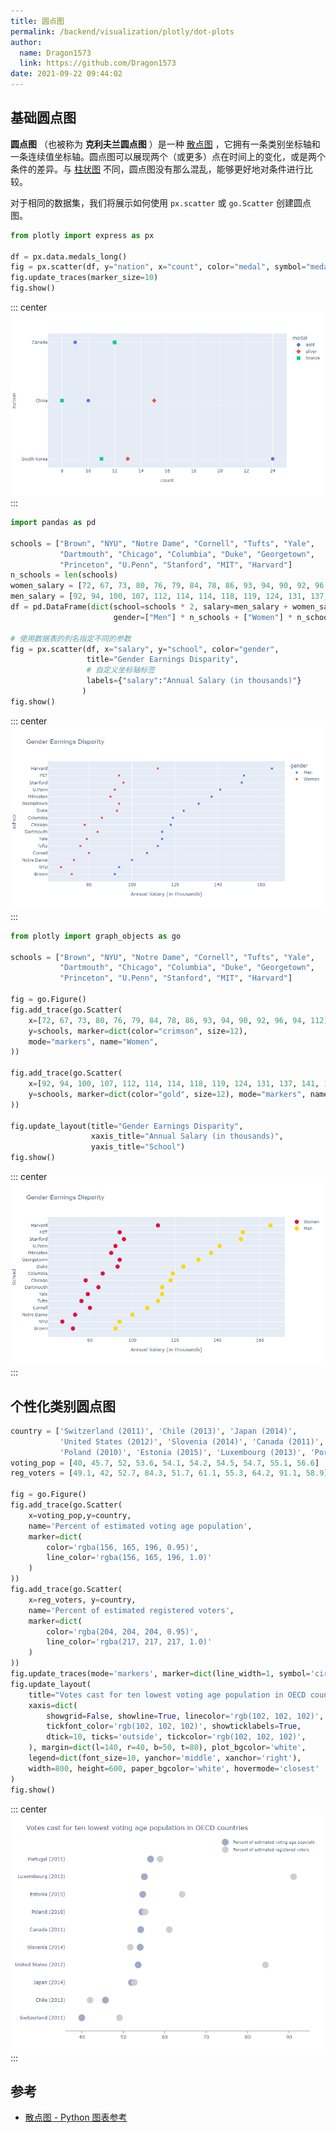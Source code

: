 ```yaml
---
title: 圆点图
permalink: /backend/visualization/plotly/dot-plots
author:
  name: Dragon1573
  link: https://github.com/Dragon1573
date: 2021-09-22 09:44:02
---
```


## 基础圆点图

**圆点图** （也被称为 **克利夫兰圆点图** ）是一种 [散点图](/line-and-scatter/) ，它拥有一条类别坐标轴和一条连续值坐标轴。圆点图可以展现两个（或更多）点在时间上的变化，或是两个条件的差异。与 [柱状图](/bar-charts/) 不同，圆点图没有那么混乱，能够更好地对条件进行比较。

对于相同的数据集，我们将展示如何使用 `px.scatter` 或 `go.Scatter` 创建圆点图。

```python
from plotly import express as px

df = px.data.medals_long()
fig = px.scatter(df, y="nation", x="count", color="medal", symbol="medal")
fig.update_traces(marker_size=10)
fig.show()
```

::: center
![Basic Dot Plot A](./assets/dot-plots/plot-01.png)
:::

```python
import pandas as pd

schools = ["Brown", "NYU", "Notre Dame", "Cornell", "Tufts", "Yale",
           "Dartmouth", "Chicago", "Columbia", "Duke", "Georgetown",
           "Princeton", "U.Penn", "Stanford", "MIT", "Harvard"]
n_schools = len(schools)
women_salary = [72, 67, 73, 80, 76, 79, 84, 78, 86, 93, 94, 90, 92, 96, 94, 112]
men_salary = [92, 94, 100, 107, 112, 114, 114, 118, 119, 124, 131, 137, 141, 151, 152, 165]
df = pd.DataFrame(dict(school=schools * 2, salary=men_salary + women_salary,
                       gender=["Men"] * n_schools + ["Women"] * n_schools))

# 使用数据表的列名指定不同的参数
fig = px.scatter(df, x="salary", y="school", color="gender",
                 title="Gender Earnings Disparity",
                 # 自定义坐标轴标签
                 labels={"salary":"Annual Salary (in thousands)"}
                )
fig.show()
```

::: center
![Basic Dot Plot B](./assets/dot-plots/plot-02.png)
:::

```python
from plotly import graph_objects as go

schools = ["Brown", "NYU", "Notre Dame", "Cornell", "Tufts", "Yale",
           "Dartmouth", "Chicago", "Columbia", "Duke", "Georgetown",
           "Princeton", "U.Penn", "Stanford", "MIT", "Harvard"]

fig = go.Figure()
fig.add_trace(go.Scatter(
    x=[72, 67, 73, 80, 76, 79, 84, 78, 86, 93, 94, 90, 92, 96, 94, 112],
    y=schools, marker=dict(color="crimson", size=12),
    mode="markers", name="Women",
))

fig.add_trace(go.Scatter(
    x=[92, 94, 100, 107, 112, 114, 114, 118, 119, 124, 131, 137, 141, 151, 152, 165],
    y=schools, marker=dict(color="gold", size=12), mode="markers", name="Men",
))

fig.update_layout(title="Gender Earnings Disparity",
                  xaxis_title="Annual Salary (in thousands)",
                  yaxis_title="School")
fig.show()
```

::: center
![Basic Dot Plot C](./assets/dot-plots/plot-03.png)
:::

## 个性化类别圆点图

```python
country = ['Switzerland (2011)', 'Chile (2013)', 'Japan (2014)',
           'United States (2012)', 'Slovenia (2014)', 'Canada (2011)',
           'Poland (2010)', 'Estonia (2015)', 'Luxembourg (2013)', 'Portugal (2011)']
voting_pop = [40, 45.7, 52, 53.6, 54.1, 54.2, 54.5, 54.7, 55.1, 56.6]
reg_voters = [49.1, 42, 52.7, 84.3, 51.7, 61.1, 55.3, 64.2, 91.1, 58.9]

fig = go.Figure()
fig.add_trace(go.Scatter(
    x=voting_pop,y=country,
    name='Percent of estimated voting age population',
    marker=dict(
        color='rgba(156, 165, 196, 0.95)',
        line_color='rgba(156, 165, 196, 1.0)'
    )
))
fig.add_trace(go.Scatter(
    x=reg_voters, y=country,
    name='Percent of estimated registered voters',
    marker=dict(
        color='rgba(204, 204, 204, 0.95)',
        line_color='rgba(217, 217, 217, 1.0)'
    )
))
fig.update_traces(mode='markers', marker=dict(line_width=1, symbol='circle', size=16))
fig.update_layout(
    title="Votes cast for ten lowest voting age population in OECD countries",
    xaxis=dict(
        showgrid=False, showline=True, linecolor='rgb(102, 102, 102)',
        tickfont_color='rgb(102, 102, 102)', showticklabels=True,
        dtick=10, ticks='outside', tickcolor='rgb(102, 102, 102)',
    ), margin=dict(l=140, r=40, b=50, t=80), plot_bgcolor='white',
    legend=dict(font_size=10, yanchor='middle', xanchor='right'),
    width=800, height=600, paper_bgcolor='white', hovermode='closest'
)
fig.show()
```

::: center
![Styled Categorical Dot Plot](./assets/dot-plots/plot-04.png)
:::

## 参考

- [散点图 - Python 图表参考](https://plotly.com/python/reference/scatter/)
